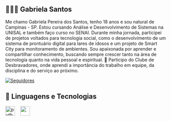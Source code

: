 ## 👩🏼‍💻 Gabriela Santos

Me chamo Gabriela Pereira dos Santos, tenho 18 anos e sou natural de Campinas - SP. Estou cursando Análise e Desenvolvimento de Sistemas na UNISAL e também faço curso no SENAI. Durante minha jornada, participei de projetos voltados para tecnologia social, como o desenvolvimento de um sistema de prontuário digital para lares de idosos e um projeto de Smart City para monitoramento de ambientes.
Sou apaixonada por aprender e compartilhar conhecimento, buscando sempre crescer tanto na área de tecnologia quanto na vida pessoal e espiritual. 💙
Participo do Clube de Desbravadores, onde aprendi a importância do trabalho em equipe, da disciplina e do serviço ao próximo.

  <a href="https://github.com/gabizinhacode?tab=followers">
        <img 
            alt="Seguidores" 
            title="Me siga no GitHub" 
            src="https://custom-icon-badges.demolab.com/github/followers/gabizinhacode?color=236ad3&labelColor=1155ba&style=for-the-badge&logo=github&label=Seguidores&logoColor=white"
        />
    </a>
</p>

## 🤖 Linguagens e Tecnologias


 <img
     />
<img
    align="left"
    alt="python"
    title="python"
    width="30px"
    style="padding-right: 10px;"
    src="https://cdn.jsdelivr.net/gh/devicons/devicon/icons/python/python-original.svg"
    />
      <img 
      src="https://cdn.jsdelivr.net/gh/devicons/devicon/icons/c/c-original.svg" 
      width="30" 
      />
      
